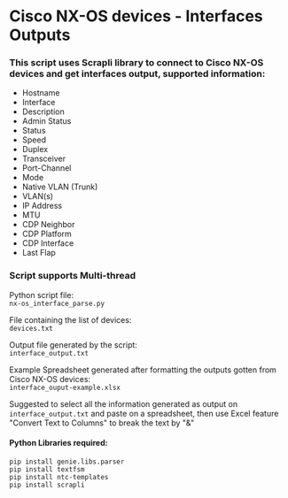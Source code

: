 # Cisco NX-OS devices - Interfaces Outputs

### This script uses Scrapli library to connect to Cisco NX-OS devices and get interfaces output, supported information:

 - Hostname
 - Interface
 - Description
 - Admin Status
 - Status
 - Speed
 - Duplex
 - Transceiver
 - Port-Channel
 - Mode
 - Native VLAN (Trunk)
 - VLAN(s)
 - IP Address
 - MTU
 - CDP Neighbor
 - CDP Platform
 - CDP Interface
 - Last Flap

### Script supports Multi-thread

Python script file:  
`nx-os_interface_parse.py`

File containing the list of devices:  
`devices.txt`

Output file generated by the script:  
`interface_output.txt`

Example Spreadsheet generated after formatting the outputs gotten from Cisco NX-OS devices:  
`interface_ouput-example.xlsx`

Suggested to select all the information generated as output on `interface_output.txt` and paste on a spreadsheet, then use Excel feature "Convert Text to Columns" to break the text by "&"  

#### Python Libraries required:  
`pip install genie.libs.parser`  
`pip install textfsm`  
`pip install ntc-templates`  
`pip install scrapli`  
